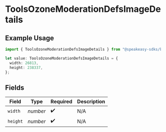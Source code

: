 # ToolsOzoneModerationDefsImageDetails

## Example Usage

```typescript
import { ToolsOzoneModerationDefsImageDetails } from "@speakeasy-sdks/bluesky/models/components";

let value: ToolsOzoneModerationDefsImageDetails = {
  width: 26813,
  height: 238337,
};
```

## Fields

| Field              | Type               | Required           | Description        |
| ------------------ | ------------------ | ------------------ | ------------------ |
| `width`            | *number*           | :heavy_check_mark: | N/A                |
| `height`           | *number*           | :heavy_check_mark: | N/A                |
